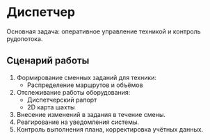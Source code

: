 # Диспетчер

Основная задача: оперативное управление техникой и контроль рудопотока.

## Сценарий работы
1. Формирование сменных заданий для техники:
   - Распределение маршрутов и объёмов
2. Отслеживание работы оборудования:
   - Диспетчерский рапорт
   - 2D карта шахты
3. Внесение изменений в задания в течение смены.
4. Реагирование на уведомления системы.
5. Контроль выполнения плана, корректировка учётных данных.
